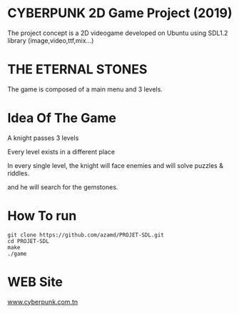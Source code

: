 # CYBERPUNK 2D Game Project (2019)

The project concept is a 2D videogame developed on Ubuntu using SDL1.2 library (image,video,ttf,mix...)

# THE ETERNAL STONES

The game is composed of a main menu and 3 levels.

# Idea Of The Game

A knight passes 3 levels

Every level exists in a different place

In every single level, the knight will face enemies and will solve puzzles & riddles.

and he will search for the gemstones.


# How To run

```
git clone https://github.com/azamd/PROJET-SDL.git
cd PROJET-SDL
make
./game
```

# WEB Site
www.cyberpunk.com.tn
